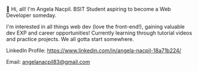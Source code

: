 👋 Hi, all! I'm Angela Nacpil. BSIT Student aspiring to become a Web Developer someday. 

I'm interested in all things web dev (love the front-end!), gaining valuable dev EXP and career opportunities!
Currently learning through tutorial videos and practice projects. We all gotta start somewhere.

LinkedIn Profile: https://www.linkedin.com/in/angela-nacpil-18a71b224/

Email: angelanacpil83@gmail.com
